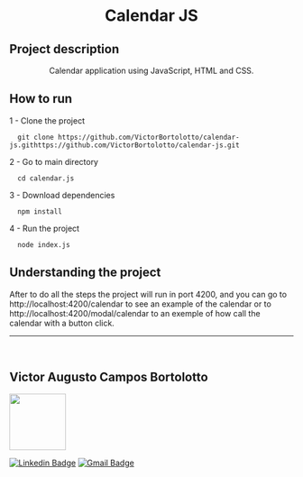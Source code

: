<h1 align="center">Calendar JS</h1>

## Project description

<p align="center">Calendar application using JavaScript, HTML and CSS.</p>

## How to run

<p>1 - Clone the project<p>

```
  git clone https://github.com/VictorBortolotto/calendar-js.githttps://github.com/VictorBortolotto/calendar-js.git
```

<p>2 - Go to main directory</p>

```
  cd calendar.js
```

<p>3 - Download dependencies</p>

```
  npm install
```

<p>4 - Run the project</p>

```
  node index.js
```

## Understanding the project

<p>After to do all the steps the project will run in port 4200, and you can go to http://localhost:4200/calendar to see an example of the calendar or to http://localhost:4200/modal/calendar to an exemple 
of how call the calendar with a button click.</p>

<hr></hr>

</br> 
<h2 style="border: none">Victor Augusto Campos Bortolotto</h2>
<img style="width: 100px; height: 100px" src="https://avatars.githubusercontent.com/u/50971139?v=4" alt=""/>

</br>

[![Linkedin Badge](https://img.shields.io/badge/-LinkedIn-blue?style=flat-square&logo=Linkedin&logoColor=white&link=https://www.linkedin.com/in/victor-augusto-campos-bortolotto/)](https://www.linkedin.com/in/victor-augusto-campos-bortolotto/) 
[![Gmail Badge](https://img.shields.io/badge/-victorcamposbortolottowork@gmail.com-c14438?style=flat-square&logo=Gmail&logoColor=white&link=mailto:victorcamposbortolottowork@gmail.com)](mailto:victorcamposbortolottowork@gmail.com)